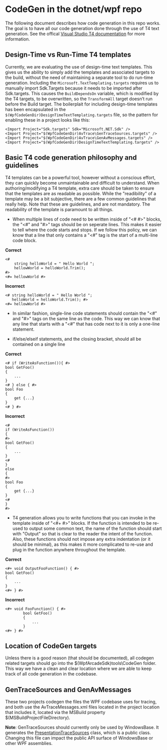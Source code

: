 # CodeGen in the dotnet/wpf repo

The following document describes how code generation in this repo works. The goal is to have all our code generation done through the use of T4 text generation. See the offical [Visual Studio T4 documentation](https://docs.microsoft.com/en-us/visualstudio/modeling/design-time-code-generation-by-using-t4-text-templates?view=vs-2019) for more information.

## Design-Time vs Run-Time T4 templates
Currently, we are evaluating the use of design-time text templates. This gives us the ability to simply add the templates and associated targets to the build, without the need of maintaining a separate tool to do run-time generation. Including the `Microsoft.TextTemplating.targets` requires us to manually import Sdk.Targets because it needs to be imported after Sdk.targets. This causes the `BuildDependsOn` variable, which is modified by the T4 targets, to be overwritten, so the `TransformAll` target doesn’t run before the Build target. The boilerplait for including design-time templates has been encapsulated in the `$(WpfCodeGenDir)DesignTimeTextTemplating.targets` file, so the pattern for enabling these in a project looks like this: 

```
<Import Project="Sdk.targets" Sdk="Microsoft.NET.Sdk" />
<Import Project="$(WpfCodeGenDir)AvTrace\GenTraceSources.targets" />
<Import Project="$(WpfCodeGenDir)AvTrace\GenAvMessages.targets" />
<Import Project="$(WpfCodeGenDir)DesignTimeTextTemplating.targets" />
```

## Basic T4 code generation philosophy and guidelines
T4 templates can be a powerful tool, however without a conscious effort, they can quickly become unmaintainable and difficult to understand.  When authoring/modifying a T4 template, extra care should be taken to ensure that the templates are as readable as possible. While the "readibility" of a template may be a bit subjective, there are a few common guidelines that really help. Note that these are guidelines, and are not mandatory. The readability of the template is paramount to all things.

* When multiple lines of code need to be written inside of "<# #>" blocks, the "<#" and "#>" tags should be on seperate lines. This makes it easier to tell where the code starts and stops. If we follow this policy, we can know that a line that only contains a "<#" tag is the start of a multi-line code block.

**Correct**
```
<#
    string helloWorld = " Hello World ";
    hellowWorld = helloWorld.Trim();
#>
<#= hellowWorld #>
```
**Incorrect**
```
<# string helloWorld = " Hello World ";
   helloWorld = helloWorld.Trim(); #>
<#= hellowWorld #>
```

* In similar fashion, single-line code statements should contain the "<#" and "#>" tags on the same line as the code. This way we can know that any line that starts with a "<#" that has code next to it is only a one-line statement.

* if/else/elseif statements, and the closing bracket, should all be contained on a single line

**Correct**
```
<# if (WriteAsFunction()){ #>
bool GetFoo()
{
    ...
}
<# } else { #>
bool Foo
{
    get {...}
}
<# } #>
```
**Incorrect**
```
<#
if (WriteAsFunction())
{ 
#>
bool GetFoo()
{
    ...
}
<#
}
else
{
#>
bool Foo
{
    get {...}
}
<#
}
#>
```
* T4 generation allows you to write functions that you can invoke in the template inside of "<#+ #>" blocks. If the function is intended to be re-used to output some common text, the name of the function should start with "Output" so that is clear to the reader the intent of the function. Also, these functions should not impose any extra indentation (or it should be minimal), as this makes it more complicated to re-use and plug
in the function anywhere throughout the template.

**Correct**
```
<#+ void OutputFooFunction() { #>
bool GetFoo()
{
    ...
}
<#+ } #>
```
**Incorrect**
```
<#+ void FooFunction() { #>
        bool GetFoo()
        {
            ...
        }           
<#+ } #>
```
 
 ## Location of CodeGen targets
 Unless there is a good reason (that should be documented), all codegen related targets should go into the $(WpfArcadeSdk)tools\CodeGen folder. This way we have a clean and clear location where we are able to keep track of all code generation in the codebase.

 ## GenTraceSources and GenAvMessages
 These two projects codegen the files the WPF codebase uses for tracing, and both use the AvTraceMessages.xml files located in the project location that includes it, located via the MSBuild property $(MSBuildProjectFileDirectory).

 **Note**: GenTraceSources should currently only be used by WindowsBase. It generates the [PresentationTraceSources](https://docs.microsoft.com/en-us/dotnet/api/system.diagnostics.presentationtracesources?view=netcore3.0) class, which is a public class. Changing this file can impact the public API surface of WindowsBase or other WPF assemblies. 